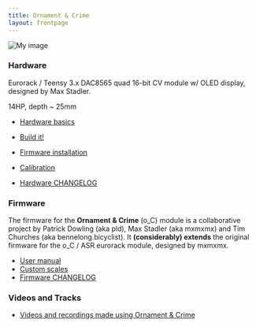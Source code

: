 ```yaml
---
title: Ornament & Crime
layout: frontpage
---
```


![My image](https://farm1.staticflickr.com/676/20090774694_b56e557693_b.jpg)

### Hardware

Eurorack / Teensy 3.x DAC8565 quad 16-bit CV module w/ OLED display, designed by Max Stadler.

14HP, depth ~ 25mm

 * [Hardware basics](/O_C/hardware-basics/)
 * [Build it!](/O_C/build-it/)
 * [Firmware installation](/O_C/firmware/)
 * [Calibration](/O_C/calibration/)
 
 * [Hardware CHANGELOG](/O_C/hardware-changelog/)

### Firmware

The firmware for the **Ornament & Crime** (o_C) module is a collaborative project by Patrick Dowling (aka pld), Max Stadler (aka mxmxmx) and Tim Churches (aka bennelong.bicyclist). It **(considerably) extends** the original firmware for the o_C / ASR eurorack module, designed by mxmxmx.

 * [User manual](/O_C/user-manual/)
 * [Custom scales](/O_C/custom-scales/)
 * [Firmware CHANGELOG](/O_C/firmware-changelog/) 

### Videos and Tracks

 * [Videos and recordings made using Ornament & Crime](/O_C/videos-and-tracks/)
 
